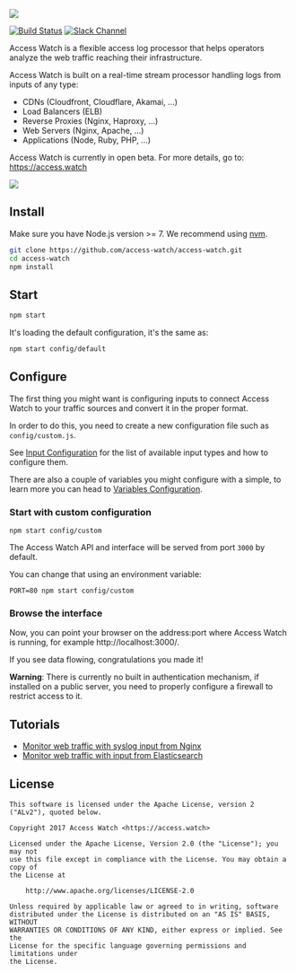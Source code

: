 ![](https://access.watch/assets/img/access-watch-banner-3.png)

[![Build Status](https://travis-ci.org/access-watch/access-watch.svg?branch=master)](https://travis-ci.org/access-watch/access-watch)
[![Slack Channel](http://slack.access.watch/badge.svg)](http://slack.access.watch/)

Access Watch is a flexible access log processor that helps operators analyze the web traffic reaching their infrastructure.

Access Watch is built on a real-time stream processor handling logs from inputs of any type:

 * CDNs (Cloudfront, Cloudflare, Akamai, ...)
 * Load Balancers (ELB)
 * Reverse Proxies (Nginx, Haproxy, ...)
 * Web Servers (Nginx, Apache, ...)
 * Applications (Node, Ruby, PHP, ...)

Access Watch is currently in open beta. For more details, go to: https://access.watch

![](https://access.watch/assets/img/access-watch-metrics.png)

## Install

Make sure you have Node.js version >= 7. We recommend using [nvm](https://github.com/creationix/nvm).

```bash
git clone https://github.com/access-watch/access-watch.git
cd access-watch
npm install
```

## Start

```bash
npm start
```

It's loading the default configuration, it's the same as:

```bash
npm start config/default
```

## Configure

The first thing you might want is configuring inputs to connect Access Watch to your traffic sources and convert it in the proper format.

In order to do this, you need to create a new configuration file such as `config/custom.js`.

See [Input Configuration](./docs/input.md) for the list of available input types and how to configure them.

There are also a couple of variables you might configure with a simple, to learn more you can head to [Variables Configuration](./docs/configuration.md).

### Start with custom configuration

```shell
npm start config/custom
```

The Access Watch API and interface will be served from port `3000` by default.

You can change that using an environment variable:

```shell
PORT=80 npm start config/custom
```

### Browse the interface

Now, you can point your browser on the address:port where Access Watch is running, for example http://localhost:3000/.

If you see data flowing, congratulations you made it!

**Warning**: There is currently no built in authentication mechanism, if installed on a public server, you need to properly configure a firewall to restrict access to it.

## Tutorials

 - [Monitor web traffic with syslog input from Nginx](https://access.watch/documentation/nginx)
 - [Monitor web traffic with input from Elasticsearch](https://access.watch/documentation/elasticsearch)

## License

```
This software is licensed under the Apache License, version 2 ("ALv2"), quoted below.

Copyright 2017 Access Watch <https://access.watch>

Licensed under the Apache License, Version 2.0 (the "License"); you may not
use this file except in compliance with the License. You may obtain a copy of
the License at

    http://www.apache.org/licenses/LICENSE-2.0

Unless required by applicable law or agreed to in writing, software
distributed under the License is distributed on an "AS IS" BASIS, WITHOUT
WARRANTIES OR CONDITIONS OF ANY KIND, either express or implied. See the
License for the specific language governing permissions and limitations under
the License.
```
